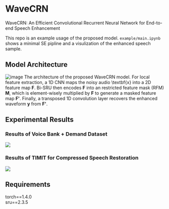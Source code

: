 # WaveCRN
WaveCRN: An Efficient Convolutional Recurrent Neural Network for End-to-end Speech Enhancement

This repo is an example usage of the proposed model. ```example/main.ipynb``` shows a minimal SE pipline and a visulization of the enhanced speech sample.

## Model Architecture
![image](https://github.com/aleXiehta/WaveCRN/blob/master/images/model.png)
The architecture of the proposed WaveCRN model. For local feature extraction, a 1D CNN maps the noisy audio \textbf{x} into a 2D feature map **F**. Bi-SRU then encodes **F** into an restricted  feature mask (RFM) **M**, which is element-wisely multiplied by **F** to generate a masked feature map **F'**. Finally, a transposed 1D convolution layer recovers the enhanced waveform **y** from **F'**.

## Experimental Results
### Results of Voice Bank + Demand Dataset
<!--<img src="https://github.com/aleXiehta/WaveCRN/blob/master/images/denoise.png" />-->
<!--<img src="https://github.com/aleXiehta/WaveCRN/blob/master/images/denoise_spec.png" />-->
<img src="https://github.com/aleXiehta/WaveCRN/blob/master/images/denoise_spec_metric.png" />

### Results of TIMIT for Compressed Speech Restoration
<img src="https://github.com/aleXiehta/WaveCRN/blob/master/images/restoration.png" />

## Requirements
torch==1.4.0<br/>
sru==2.3.5

